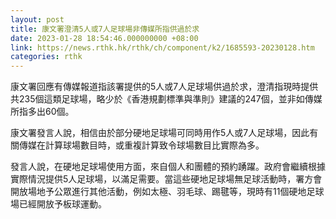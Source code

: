 ```yaml
---
layout: post
title: 康文署澄清5人或7人足球場非傳媒所指供過於求
date: 2023-01-28 18:54:46.000000000 +08:00
link: https://news.rthk.hk/rthk/ch/component/k2/1685593-20230128.htm
categories: rthk
---
```


康文署回應有傳媒報道指該署提供的5人或7人足球場供過於求，澄清指現時提供共235個這類足球場，略少於《香港規劃標準與準則》建議的247個，並非如傳媒所指多出60個。

康文署發言人說，相信由於部分硬地足球場可同時用作5人或7人足球場，因此有關傳媒在計算球場數目時，或重複計算致令球場數目比實際為多。

發言人說，在硬地足球場使用方面，來自個人和團體的預約踴躍。政府會繼續根據實際情況提供5人足球場，以滿足需要。當這些硬地足球場無足球活動時，署方會開放場地予公眾進行其他活動，例如太極、羽毛球、踢毽等，現時有11個硬地足球場已經開放予板球運動。
